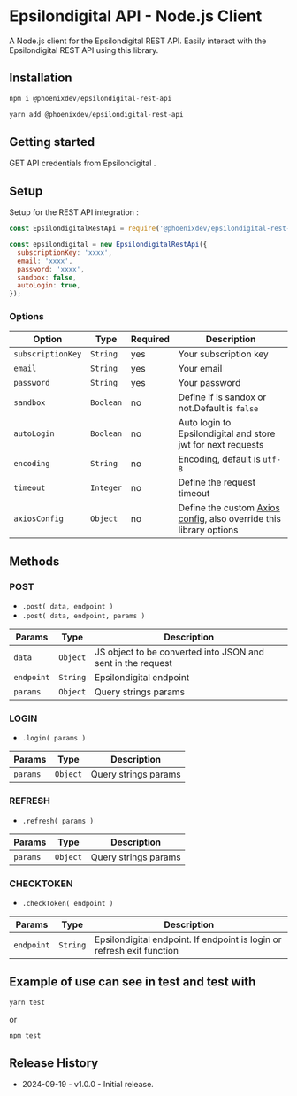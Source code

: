 # Epsilondigital API - Node.js Client

A Node.js client for the Epsilondigital REST API. Easily interact with the Epsilondigital REST API using this library.

## Installation

```js
npm i @phoenixdev/epsilondigital-rest-api
```

```js
yarn add @phoenixdev/epsilondigital-rest-api
```

## Getting started

GET API credentials from Epsilondigital
.

## Setup

Setup for the REST API integration :

```js
const EpsilondigitalRestApi = require('@phoenixdev/epsilondigital-rest-api');

const epsilondigital = new EpsilondigitalRestApi({
  subscriptionKey: 'xxxx',
  email: 'xxxx',
  password: 'xxxx',
  sandbox: false,
  autoLogin: true,
});
```

### Options

| Option            | Type      | Required | Description                                                                                                         |
| ----------------- | --------- | -------- | ------------------------------------------------------------------------------------------------------------------- |
| `subscriptionKey` | `String`  | yes      | Your subscription key                                                                                               |
| `email`           | `String`  | yes      | Your email                                                                                                          |
| `password`        | `String`  | yes      | Your password                                                                                                       |
| `sandbox`         | `Boolean` | no       | Define if is sandox or not.Default is `false`                                                                       |
| `autoLogin`       | `Boolean` | no       | Auto login to Epsilondigital and store jwt for next requests                                                        |
| `encoding`        | `String`  | no       | Encoding, default is `utf-8`                                                                                        |
| `timeout`         | `Integer` | no       | Define the request timeout                                                                                          |
| `axiosConfig`     | `Object`  | no       | Define the custom [Axios config](https://github.com/axios/axios#request-config), also override this library options |

## Methods

### POST

- `.post( data, endpoint )`
- `.post( data, endpoint, params )`

| Params     | Type     | Description                                                 |
| ---------- | -------- | ----------------------------------------------------------- |
| `data`     | `Object` | JS object to be converted into JSON and sent in the request |
| `endpoint` | `String` | Epsilondigital endpoint                                     |
| `params`   | `Object` | Query strings params                                        |

### LOGIN

- `.login( params )`

| Params   | Type     | Description          |
| -------- | -------- | -------------------- |
| `params` | `Object` | Query strings params |

### REFRESH

- `.refresh( params )`

| Params   | Type     | Description          |
| -------- | -------- | -------------------- |
| `params` | `Object` | Query strings params |

### CHECKTOKEN

- `.checkToken( endpoint )`

| Params     | Type     | Description                                                            |
| ---------- | -------- | ---------------------------------------------------------------------- |
| `endpoint` | `String` | Epsilondigital endpoint. If endpoint is login or refresh exit function |

## Example of use can see in test and test with

```js
yarn test
```

or

```js
npm test
```

## Release History

- 2024-09-19 - v1.0.0 - Initial release.
